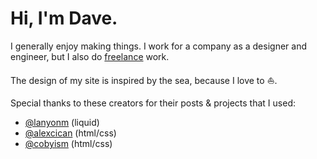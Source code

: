 # Hi, I'm Dave.

I generally enjoy making things. I work for a company as a designer and engineer, but I also do [freelance](http://daveas.github.io/freelance) work.

The design of my site is inspired by the sea, because I love to :sailboat:.

Special thanks to these creators for their posts & projects that I used:
- [@lanyonm](http://github.com/lanyonm) (liquid)
- [@alexcican](http://github.com/alexcican) (html/css)
- [@cobyism](http://github.com/cobyism) (html/css)
